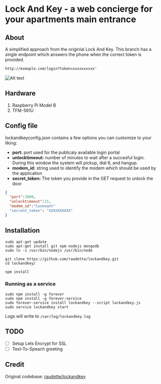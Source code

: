 # Lock And Key - a web concierge for your apartments main entrance
## About
A simplified approach from the originial Lock And Key. This branch has a single endpoint which answers the phone when the correct token is provided.

```bash
http://exmaple.com/login?token=xxxxxxxxxx"
```

![Alt text](http://i.imgur.com/eVtwtzu.jpg "")

## Hardware
1. Raspberry Pi Model B
2. TFM-561U

## Config file
lockandkeyconfig.json contains a few options you can customize to your liking: 
* **port:** port used for the publicaly available login portal
* **unlocktimeout:** number of minutes to wait after a succesful login. During this window the system will pickup, dial 6, and hangup. 
* **modem_id:** string used to identify the modem which should be used by the application 
* **secret_token:** The token you provide in the GET request to unlock the door 
```json
{
  "port":3000,
  "unlocktimeout":15,
  "modem_id":"Conexant"
  "secrent_token": "XXXXXXXXXX"
}
```

## Installation
```
sudo apt-get update
sudo apt-get install git npm nodejs mongodb
sudo ln -s /usr/bin/nodejs /usr/bin/node

git clone https://github.com/raudette/lockandkey.git
cd lockandkey/

npm install
```

### Running as a service
```
sudo npm install -g forever
sudo npm install -g forever-service
sudo forever-service install lockandkey --script lockandkey.js
sudo service lockandkey start
```

Logs will write to `/var/log/lockandkey.log`

## TODO
- [ ] Setup Lets Encrypt for SSL
- [ ] Text-To-Speach greeting

## Credit
Original codebase: [raudette/lockandkey](https://github.com/raudette/lockandkey)  
